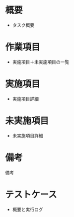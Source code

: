 # 概要
- タスク概要

# 作業項目
- 実施項目＋未実施項目の一覧

# 実施項目
- 実施項目詳細

# 未実施項目
- 未実施項目詳細

# 備考
備考

# テストケース
- 概要と実行ログ